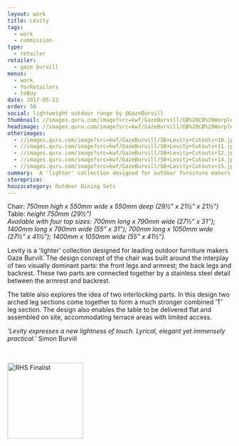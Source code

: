 ```yaml
---
layout: work
title: Levity
tags:
  - work
  - commission
type:
  - retailer
retailer:
  - gaze burvill
menus:
  - work
  - forRetailers
  - toBuy
date: 2017-05-23
order: 50
social: lightweight outdoor range by @GazeBurvill
thumbnail: //images.quru.com/image?src=kwf/GazeBurvill/GB%20CB%20Worplesdon-030.jpg&right=0.85313&left=0.09375&top=0.11636&width=175&height=175
headimage: //images.quru.com/image?src=kwf/GazeBurvill/GB%20CB%20Worplesdon-030.jpg&right=0.85313&left=0.09375&top=0.11636
otherimages:
  - //images.quru.com/image?src=kwf/GazeBurvill/SB+Levity+Cutouts+10.jpg
  - //images.quru.com/image?src=kwf/GazeBurvill/SB+Levity+Cutouts+11.jpg
  - //images.quru.com/image?src=kwf/GazeBurvill/SB+Levity+Cutouts+12.jpg
  - //images.quru.com/image?src=kwf/GazeBurvill/SB+Levity+Cutouts+14.jpg
  - //images.quru.com/image?src=kwf/GazeBurvill/SB+Levity+Cutouts+15.jpg
summary:  A 'lighter' collection designed for outdoor furniture makers Gaze Burvill
storeprice: 
houzzcategory: Outdoor Dining Sets
---
```

Chair: _750mm high x 550mm wide x 550mm deep (29&frac12;” x 21&frac12;” x 21&frac12;”)_   
Table: _height 750mm (29&frac12;”)  
Available with four top sizes: 700mm long x 790mm wide (27&frac12;” x 31”);  1400mm long x 790mm wide (55” x 31”);  700mm long x 1050mm wide (27&frac12;” x 41&frac12;”);  1400mm x 1050mm wide (55” x 41&frac12;”)._

Levity is a 'lighter' collection designed for leading outdoor furniture makers Gaze Burvill. The design concept of the chair was built around the interplay of two visually dominant parts: the front legs and armrest; the back legs and backrest. These two parts are connected together by a stainless steel detail between the armrest and backrest.

The table also explores the idea of two interlocking parts. In this design two arched leg sections come together to form a much stronger combined ’T’ leg section. The design also enables the table to be delivered flat and assembled on site, accommodating terrace areas with limited access.

*‘Levity expresses a new lightness of touch. Lyrical, elegant yet immensely practical.’* Simon Burvill

<img alt="RHS Finalist" src="//images.quru.com/image?src=kwf/GazeBurvill/CGPotY%20tag%20-%20Finalist.png&width=175" width="170" style="padding: 2rem 0 2rem 0;"/>
